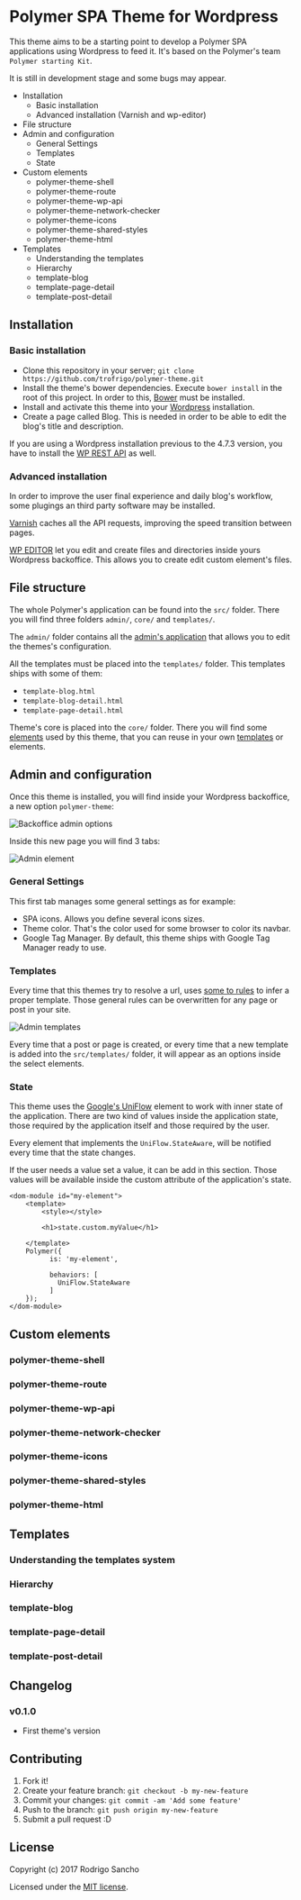 # Polymer SPA Theme for Wordpress


This theme aims to be a starting point to develop a Polymer SPA applications using Wordpress to feed it. It's based on the Polymer's team `Polymer starting Kit`.


It is still in development stage and some bugs may appear.

* Installation
    * Basic installation
    * Advanced installation (Varnish and wp-editor)
* File structure
* Admin and configuration
    * General Settings
    * Templates
    * State
* Custom elements
    * polymer-theme-shell
    * polymer-theme-route
    * polymer-theme-wp-api
    * polymer-theme-network-checker
    * polymer-theme-icons
    * polymer-theme-shared-styles
    * polymer-theme-html
* Templates
    * Understanding the templates
    * Hierarchy
    * template-blog
    * template-page-detail
    * template-post-detail


## Installation

### Basic installation

* Clone this repository in your server; `git clone https://github.com/trofrigo/polymer-theme.git`
* Install the theme's bower dependencies. Execute `bower install` in the root of this project. In order to this,
[Bower](https://bower.io/#install-bower) must be installed.
* Install and activate this theme into your [Wordpress](https://wordpress.org) installation.
* Create a page called Blog. This is needed in order to be able to edit the blog's title and description.

If you are using a Wordpress installation previous to the 4.7.3 version, you have to install the
[WP REST API](http://v2.wp-api.org/) as well.

### Advanced installation

In order to improve the user final experience and daily blog's workflow, some plugings an third party software may  be
installed.

[Varnish](https://varnish-cache.org/) caches all the API requests, improving the speed transition between pages.

[WP EDITOR](https://wordpress.org/plugins/wp-editor/) let you edit and create files and directories inside yours
Wordpress backoffice. This allows you to create edit custom element's files.


## File structure
The whole Polymer's application can be found into the `src/` folder. There you will find three folders `admin/`, `core/`
and `templates/`.

The `admin/` folder contains all the [admin's application](#admin-and-configuration) that allows you to edit the themes's
configuration.

All the templates must be placed into the `templates/` folder. This templates ships with some of them:
* `template-blog.html`
* `template-blog-detail.html`
* `template-page-detail.html`

Theme's core is placed into the `core/` folder. There you will find some [elements](#custom-elements) used by this theme,
that you can reuse in your own [templates](#templates) or elements.

## Admin and configuration

Once this theme is installed, you will find inside your Wordpress backoffice, a new option `polymer-theme`:

![Backoffice admin options](images/backoffice-admin-options.PNG)

Inside this new page you will find 3 tabs:

![Admin element](images/admin-element.PNG)

### General Settings

This first tab manages some general settings as for example:

* SPA icons. Allows you define several icons sizes.
* Theme color. That's the color used for some browser to color its navbar.
* Google Tag Manager. By default, this theme ships with Google Tag Manager ready to use.

### Templates

Every time that this themes try to resolve a url, uses [some to rules](#understanding-the-templates-system) to infer a
proper template. Those general rules can be overwritten for any page or post in your site.

![Admin templates](images/admin-templates.PNG)

Every time that a post or page is created, or every time that a new template is added into the `src/templates/` folder,
it will appear as an options inside the select elements.

### State

This theme uses the [Google's UniFlow](https://google.github.io/uniflow-polymer/) element to work with inner state of
the application. There are two kind of values inside the application state, those required by the application itself
and those required by the user.

Every element that implements the `UniFlow.StateAware`, will be notified every time that the state changes.

If the user needs a value set a value, it can be add in this section. Those values will be available inside the custom
attribute of the application's state.


    <dom-module id="my-element">
        <template>
            <style></style>

            <h1>state.custom.myValue</h1>

        </template>
        Polymer({
              is: 'my-element',

              behaviors: [
                UniFlow.StateAware
              ]
        });
    </dom-module>


## Custom elements
### polymer-theme-shell
### polymer-theme-route
### polymer-theme-wp-api
### polymer-theme-network-checker
### polymer-theme-icons
### polymer-theme-shared-styles
### polymer-theme-html

## Templates
### Understanding the templates system
### Hierarchy
### template-blog
### template-page-detail
### template-post-detail

## Changelog


### v0.1.0
* First theme's version

## Contributing

1. Fork it!
2. Create your feature branch: `git checkout -b my-new-feature`
3. Commit your changes: `git commit -am 'Add some feature'`
4. Push to the branch: `git push origin my-new-feature`
5. Submit a pull request :D

## License

Copyright (c) 2017 Rodrigo Sancho

Licensed under the [MIT license](https://github.com/trofrigo/polymer-theme/blob/master/LICENSE).


